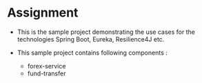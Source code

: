 # Assignment

* This is the sample project demonstrating the use cases for the technologies Spring Boot, Eureka, Resilience4J etc.

* This sample project contains following components :
    * forex-service
    * fund-transfer